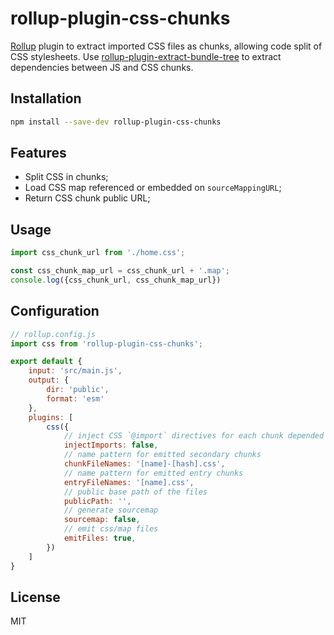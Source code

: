 # rollup-plugin-css-chunks

[Rollup](https://github.com/rollup/rollup) plugin to extract imported CSS files as chunks, allowing code split of CSS
stylesheets. Use [rollup-plugin-extract-bundle-tree](https://github.com/domingues/rollup-plugin-extract-bundle-tree) to
extract dependencies between JS and CSS chunks.

## Installation

```bash
npm install --save-dev rollup-plugin-css-chunks
```

## Features

- Split CSS in chunks;
- Load CSS map referenced or embedded on `sourceMappingURL`;
- Return CSS chunk public URL;

## Usage

```javascript
import css_chunk_url from './home.css';

const css_chunk_map_url = css_chunk_url + '.map';
console.log({css_chunk_url, css_chunk_map_url})
```

## Configuration

```js
// rollup.config.js
import css from 'rollup-plugin-css-chunks';

export default {
    input: 'src/main.js',
    output: {
        dir: 'public',
        format: 'esm'
    },
    plugins: [
        css({
            // inject CSS `@import` directives for each chunk depended on
            injectImports: false,
            // name pattern for emitted secondary chunks
            chunkFileNames: '[name]-[hash].css',
            // name pattern for emitted entry chunks
            entryFileNames: '[name].css',
            // public base path of the files
            publicPath: '',
            // generate sourcemap
            sourcemap: false,
            // emit css/map files
            emitFiles: true,
        })
    ]
}
```

## License

MIT
